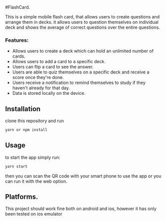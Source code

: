 #FlashCard.

This is a simple mobile flash card, that allows users to create questions and arrange them in decks.
it allows users to question themselves on individual deck and shows the average of correct questions over the entire questions.

### Features:

- Allows users to create a deck which can hold an unlimited number of cards.
- Allows users to add a card to a specific deck.
- Users can flip a card to see the answer.
- Users are able to quiz themselves on a specific deck and receive a score once they're done.
- Users receive a notification to remind themselves to study if they haven't already for that day.
- Data is stored locally on the device.

## Installation

clone this repository and run

```bash
yarn or npm install
```

## Usage

to start the app simply run:

```bash
yarn start
```

then you can scan the QR code with your smart phone to use the app or you can run it with the web option.

## Platforms.

This project should work fine both on android and ios, however it has only been tested on ios emulator
